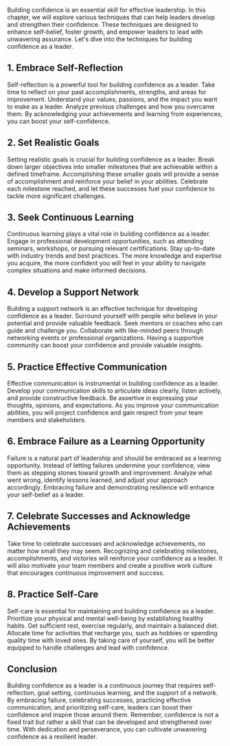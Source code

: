 
Building confidence is an essential skill for effective leadership. In this chapter, we will explore various techniques that can help leaders develop and strengthen their confidence. These techniques are designed to enhance self-belief, foster growth, and empower leaders to lead with unwavering assurance. Let's dive into the techniques for building confidence as a leader.

**1. Embrace Self-Reflection**
------------------------------

Self-reflection is a powerful tool for building confidence as a leader. Take time to reflect on your past accomplishments, strengths, and areas for improvement. Understand your values, passions, and the impact you want to make as a leader. Analyze previous challenges and how you overcame them. By acknowledging your achievements and learning from experiences, you can boost your self-confidence.

**2. Set Realistic Goals**
--------------------------

Setting realistic goals is crucial for building confidence as a leader. Break down larger objectives into smaller milestones that are achievable within a defined timeframe. Accomplishing these smaller goals will provide a sense of accomplishment and reinforce your belief in your abilities. Celebrate each milestone reached, and let these successes fuel your confidence to tackle more significant challenges.

**3. Seek Continuous Learning**
-------------------------------

Continuous learning plays a vital role in building confidence as a leader. Engage in professional development opportunities, such as attending seminars, workshops, or pursuing relevant certifications. Stay up-to-date with industry trends and best practices. The more knowledge and expertise you acquire, the more confident you will feel in your ability to navigate complex situations and make informed decisions.

**4. Develop a Support Network**
--------------------------------

Building a support network is an effective technique for developing confidence as a leader. Surround yourself with people who believe in your potential and provide valuable feedback. Seek mentors or coaches who can guide and challenge you. Collaborate with like-minded peers through networking events or professional organizations. Having a supportive community can boost your confidence and provide valuable insights.

**5. Practice Effective Communication**
---------------------------------------

Effective communication is instrumental in building confidence as a leader. Develop your communication skills to articulate ideas clearly, listen actively, and provide constructive feedback. Be assertive in expressing your thoughts, opinions, and expectations. As you improve your communication abilities, you will project confidence and gain respect from your team members and stakeholders.

**6. Embrace Failure as a Learning Opportunity**
------------------------------------------------

Failure is a natural part of leadership and should be embraced as a learning opportunity. Instead of letting failures undermine your confidence, view them as stepping stones toward growth and improvement. Analyze what went wrong, identify lessons learned, and adjust your approach accordingly. Embracing failure and demonstrating resilience will enhance your self-belief as a leader.

**7. Celebrate Successes and Acknowledge Achievements**
-------------------------------------------------------

Take time to celebrate successes and acknowledge achievements, no matter how small they may seem. Recognizing and celebrating milestones, accomplishments, and victories will reinforce your confidence as a leader. It will also motivate your team members and create a positive work culture that encourages continuous improvement and success.

**8. Practice Self-Care**
-------------------------

Self-care is essential for maintaining and building confidence as a leader. Prioritize your physical and mental well-being by establishing healthy habits. Get sufficient rest, exercise regularly, and maintain a balanced diet. Allocate time for activities that recharge you, such as hobbies or spending quality time with loved ones. By taking care of yourself, you will be better equipped to handle challenges and lead with confidence.

Conclusion
----------

Building confidence as a leader is a continuous journey that requires self-reflection, goal setting, continuous learning, and the support of a network. By embracing failure, celebrating successes, practicing effective communication, and prioritizing self-care, leaders can boost their confidence and inspire those around them. Remember, confidence is not a fixed trait but rather a skill that can be developed and strengthened over time. With dedication and perseverance, you can cultivate unwavering confidence as a resilient leader.
